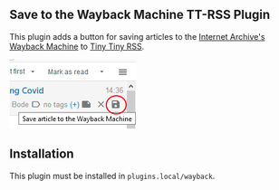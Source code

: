 ## Save to the Wayback Machine TT-RSS Plugin
This plugin adds a button for saving articles to the [Internet Archive's Wayback Machine](https://web.archive.org/) to [Tiny Tiny RSS](https://tt-rss.org/).

![Screenshot](image.png)

## Installation

This plugin must be installed in `plugins.local/wayback`.
